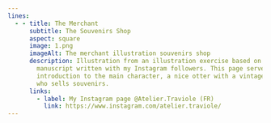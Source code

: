 ```yaml
---
lines:
  - - title: The Merchant
      subtitle: The Souvenirs Shop
      aspect: square
      image: 1.png
      imageAlt: The merchant illustration souvenirs shop
      description: Illustration from an illustration exercise based on an original
        manuscript written with my Instagram followers. This page serves as an
        introduction to the main character, a nice otter with a vintage style
        who sells souvenirs.
      links:
        - label: My Instagram page @Atelier.Traviole (FR)
          link: https://www.instagram.com/atelier.traviole/
---
```

